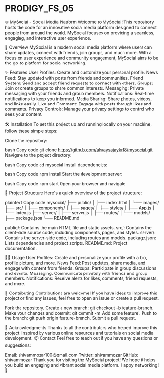 # PRODIGY_FS_05

🌐 MySocial - Social Media Platform
Welcome to MySocial! This repository hosts the code for an innovative social media platform designed to connect people from around the world. MySocial focuses on providing a seamless, engaging, and interactive user experience.

📖 Overview
MySocial is a modern social media platform where users can share updates, connect with friends, join groups, and much more. With a focus on user experience and community engagement, MySocial aims to be the go-to platform for social networking.

✨ Features
User Profiles: Create and customize your personal profile.
News Feed: Stay updated with posts from friends and communities.
Friend System: Send and accept friend requests to connect with others.
Groups: Join or create groups to share common interests.
Messaging: Private messaging with your friends and group members.
Notifications: Real-time notifications to keep you informed.
Media Sharing: Share photos, videos, and links easily.
Like and Comment: Engage with posts through likes and comments.
Privacy Controls: Manage your privacy settings to control who sees your content.




🛠️ Installation
To get this project up and running locally on your machine, follow these simple steps:

Clone the repository:

bash
Copy code
git clone https://github.com/alwaysajaykr18/mysocial.git
Navigate to the project directory:

bash
Copy code
cd mysocial
Install dependencies:

bash
Copy code
npm install
Start the development server:

bash
Copy code
npm start
Open your browser and navigate 

📂 Project Structure
Here's a quick overview of the project structure:

plaintext
Copy code
mysocial/
├── public/
│   ├── index.html
│   └── images/
├── src/
│   ├── components/
│   ├── pages/
│   ├── styles/
│   ├── App.js
│   └── index.js
├── server/
│   ├── server.js
│   ├── routes/
│   └── models/
├── package.json
└── README.md

public/: Contains the main HTML file and static assets.
src/: Contains the client-side source code, including components, pages, and styles.
server/: Contains the server-side code, including routes and models.
package.json: Lists dependencies and project scripts.
README.md: Project documentation.

👩‍💻 Usage
User Profiles: Create and personalize your profile with a bio, profile picture, and more.
News Feed: Post updates, share media, and engage with content from friends.
Groups: Participate in group discussions and events.
Messaging: Communicate privately with friends and group members.
Notifications: Receive alerts for likes, comments, friend requests, and more.

📢 Contributing
Contributions are welcome! If you have ideas to improve this project or find any issues, feel free to open an issue or create a pull request.


Fork the repository.
Create a new branch: git checkout -b feature-branch.
Make your changes and commit: git commit -m 'Add some feature'.
Push to the branch: git push origin feature-branch.
Submit a pull request.



🌟 Acknowledgments
Thanks to all the contributors who helped improve this project.
Inspired by various online resources and tutorials on social media development.
📫 Contact
Feel free to reach out if you have any questions or suggestions:

Email: shivammozar100@gmail.com
Twitter: shivammozar
GitHub: shivammozar
Thank you for visiting the MySocial project! We hope it helps you build an engaging and vibrant social media platform. Happy networking! 🚀
